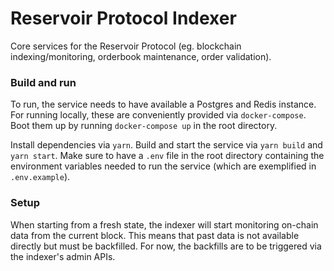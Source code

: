 # Reservoir Protocol Indexer
 
Core services for the Reservoir Protocol (eg. blockchain indexing/monitoring, orderbook maintenance, order validation).

### Build and run

To run, the service needs to have available a Postgres and Redis instance. For running locally, these are conveniently provided via `docker-compose`. Boot them up by running `docker-compose up` in the root directory.

Install dependencies via `yarn`. Build and start the service via `yarn build` and `yarn start`. Make sure to have a `.env` file in the root directory containing the environment variables needed to run the service (which are exemplified in `.env.example`).

### Setup

When starting from a fresh state, the indexer will start monitoring on-chain data from the current block. This means that past data is not available directly but must be backfilled. For now, the backfills are to be triggered via the indexer's admin APIs.
